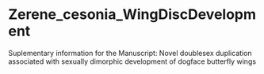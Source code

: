 # Zerene_cesonia_WingDiscDevelopment
Suplementary information for the Manuscript: Novel doublesex duplication associated with sexually dimorphic development of dogface butterfly wings
